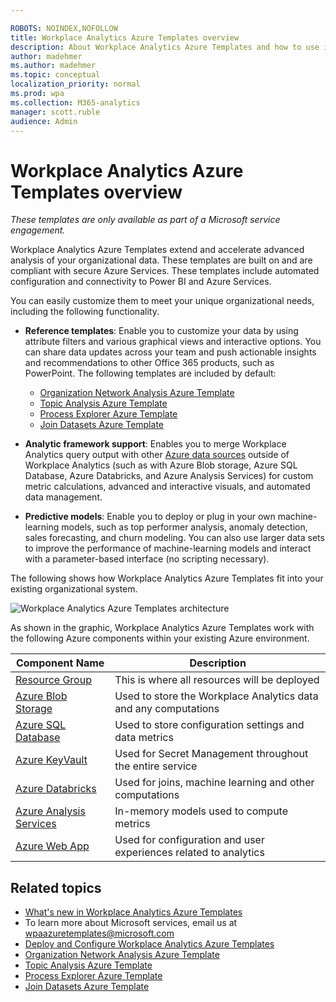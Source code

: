 ```yaml
---

ROBOTS: NOINDEX,NOFOLLOW
title: Workplace Analytics Azure Templates overview
description: About Workplace Analytics Azure Templates and how to use it for advanced data analysis
author: madehmer
ms.author: madehmer
ms.topic: conceptual
localization_priority: normal 
ms.prod: wpa
ms.collection: M365-analytics
manager: scott.ruble
audience: Admin
---
```

# Workplace Analytics Azure Templates overview

_These templates are only available as part of a Microsoft service engagement._

Workplace Analytics Azure Templates extend and accelerate advanced analysis of your organizational data. These templates are built on and are compliant with secure Azure Services. These templates include automated configuration and connectivity to Power BI and Azure Services.

You can easily customize them to meet your unique organizational needs, including the following functionality.

* **Reference templates**: Enable you to customize your data by using attribute filters and various graphical views and interactive options. You can share data updates across your team and push actionable insights and recommendations to other Office 365 products, such as PowerPoint. The following templates are included by default:

  * [Organization Network Analysis Azure Template](./organization-network-analysis.md)
  * [Topic Analysis Azure Template](./topic-analysis.md)
  * [Process Explorer Azure Template](./process-explorer.md)
  * [Join Datasets Azure Template](./join-datasets.md)

* **Analytic framework support**: Enables you to merge Workplace Analytics query output with other [Azure data sources](https://docs.microsoft.com/azure/index) outside of Workplace Analytics (such as with Azure Blob storage, Azure SQL Database, Azure Databricks, and Azure Analysis Services) for custom metric calculations, advanced and interactive visuals, and automated data management.

* **Predictive models**: Enable you to deploy or plug in your own machine-learning models, such as top performer analysis, anomaly detection, sales forecasting, and churn modeling. You can also use larger data sets to improve the performance of machine-learning models and interact with a parameter-based interface (no scripting necessary).

The following shows how Workplace Analytics Azure Templates fit into your existing organizational system.

![Workplace Analytics Azure Templates architecture](./images/azure-templates-architecture.png)

As shown in the graphic, Workplace Analytics Azure Templates work with the following Azure components within your existing Azure environment.

|Component Name |Description |
|--------------|---------------------|
|[Resource Group](https://docs.microsoft.com/azure/azure-resource-manager/resource-group-overview#resource-groups) |This is where all resources will be deployed |
|[Azure Blob Storage](https://docs.microsoft.com/azure/storage/blobs/storage-blobs-introduction) |Used to store the Workplace Analytics data and any computations |
|[Azure SQL Database](https://docs.microsoft.com/azure/sql-database/) |Used to store configuration settings and data metrics |
|[Azure KeyVault](https://docs.microsoft.com/azure/key-vault/key-vault-whatis) |Used for Secret Management throughout the entire service |
|[Azure Databricks](https://docs.microsoft.com/azure/azure-databricks/) |Used for joins, machine learning and other computations |
|[Azure Analysis Services](https://docs.microsoft.com/azure/analysis-services/) |In-memory models used to compute metrics |
|[Azure Web App](https://docs.microsoft.com/azure/app-service/) |Used for configuration and user experiences related to analytics |

## Related topics

* [What's new in Workplace Analytics Azure Templates](./release-notes.md)
* To learn more about Microsoft services, email us at wpaazuretemplates@microsoft.com
* [Deploy and Configure Workplace Analytics Azure Templates](./deploy-configure.md)
* [Organization Network Analysis Azure Template](./organization-network-analysis.md)
* [Topic Analysis Azure Template](./topic-analysis.md)
* [Process Explorer Azure Template](./process-explorer.md)
* [Join Datasets Azure Template](./join-datasets.md)
